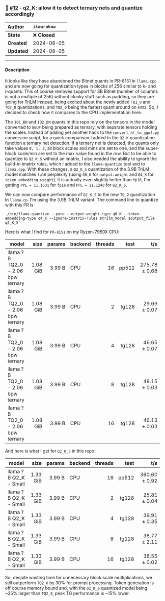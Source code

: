 ### 🔀 [#12](https://github.com/ikawrakow/ik_llama.cpp/pull/12) - q2_K: allow it to detect ternary nets and quantize accordingly

| **Author** | `ikawrakow` |
| :--- | :--- |
| **State** | ❌ **Closed** |
| **Created** | 2024-08-05 |
| **Updated** | 2024-08-05 |

---

#### Description

It looks like they have abandoned the Bitnet quants in PR-8151 in `llama.cpp` and are now going for quantization types in blocks of 256 similar to k- and i-quants. This of course removes support for 3B Bitnet (number of columns is not a multiple of 256) without clunky stuff such as padding, so they are going for [TriLM](https://huggingface.co/collections/SpectraSuite/trilms-unpacked-668d5f62afe0f4036925b1d2) instead, being excited about the newly added `TQ1_0` and `TQ2_0` quantizations, and `TQ2_0` being the fastest quant around on `AVX2`. So, I decided to check how it compares to the CPU implementation here.

The `IQ1_BN` and `IQ2_BN` quants in this repo rely on the tensors in the model converted to `GGUF`  being prepared as ternary, with separate tensors holding the scales. Instead of adding yet another hack to the `convert_hf_to_gguf.py` conversion script, for a quick comparison I added to the `Q2_K` quantization function a ternary net detection. If a ternary net is detected, the quants only take values `0, 1, 2`, all block scales and mins are set to one, and the super-block scale/min are set to the max value found in the row. But to be able to quantize to `Q2_K_S` without an imatrix, I also needed the ability to ignore the build-in imatrix rules, which I added to the `llama-quantize` tool and to `llama.cpp`. With these changes, a `Q2_K_S` quantization of the 3.9B TriLM model matches `fp16` perplexity (using `Q6_K` for `output.weight` and `Q4_K` for `token_embedding.weight`). It is actually even slightly better than `fp16`, I'm getting `PPL = 11.1531` for `fp16` and `PPL = 11.1240` for `Q2_K_S`.

We can now compare performance of `Q2_K_S` to the new `TQ_2` quantization in `llama.cp`. I'm using the 3.9B TriLM variant. The command line to quantize with this PR is
```
./bin/llama-quantize --pure --output-weight-type q6_K --token-embedding-type q4_K --ignore-imatrix-rules $trilm_model $output_file q2_K_S`
```

Here is what I find for `PR-8151` on my Ryzen-7950X CPU:

| model                          |       size |     params | backend    | threads |          test |              t/s |
| ------------------------------ | ---------: | ---------: | ---------- | ------: | ------------: | ---------------: |
| llama ?B TQ2_0 - 2.06 bpw ternary |   1.08 GiB |     3.99 B | CPU        |      16 |         pp512 |    275.78 ± 0.68 |
| llama ?B TQ2_0 - 2.06 bpw ternary |   1.08 GiB |     3.99 B | CPU        |       2 |         tg128 |     29.69 ± 0.07 |
| llama ?B TQ2_0 - 2.06 bpw ternary |   1.08 GiB |     3.99 B | CPU        |       4 |         tg128 |     46.65 ± 0.07 |
| llama ?B TQ2_0 - 2.06 bpw ternary |   1.08 GiB |     3.99 B | CPU        |       8 |         tg128 |     48.15 ± 0.03 |
| llama ?B TQ2_0 - 2.06 bpw ternary |   1.08 GiB |     3.99 B | CPU        |      16 |         tg128 |     46.13 ± 0.03 |

And here is what I get for `Q2_K_S` in this repo:

| model                          |       size |     params | backend    | threads |          test |              t/s |
| ------------------------------ | ---------: | ---------: | ---------- | ------: | ------------: | ---------------: |
| llama ?B Q2_K - Small          |   1.33 GiB |     3.99 B | CPU        |      16 |         pp512 |    360.60 ± 0.92 |
| llama ?B Q2_K - Small          |   1.33 GiB |     3.99 B | CPU        |       2 |         tg128 |     25.81 ± 0.04 |
| llama ?B Q2_K - Small          |   1.33 GiB |     3.99 B | CPU        |       4 |         tg128 |     39.91 ± 0.35 |
| llama ?B Q2_K - Small          |   1.33 GiB |     3.99 B | CPU        |       8 |         tg128 |     38.77 ± 2.11 |
| llama ?B Q2_K - Small          |   1.33 GiB |     3.99 B | CPU        |      16 |         tg128 |     38.55 ± 0.02 |

So, despite wasting time for unnecessary block scale multiplications, we still outperform `TQ2_0` by 30% for prompt processing. Token generation is off course memory bound and, with the `Q2_K_S` quantized model being ~25% larger than `TQ2_0`, peak TG performance is ~15% lower.
